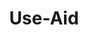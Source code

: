 ---
lang: en-US
home: true
title: Use-Aid
description: Use-Aid
sidebar: false
heroText: 'Use-Aid'
actions:
  - text: Get Started
    link: /us/brief.md
    type: primary
features:
  - title: Quick Reference
    details: Quickly index the desired information through multi-level directories
  - title: Elegant style
    details: It looks pleasing to the eye and reads logically
  - title: increase of efficiency
    details: Quickly use commonly used vue3 utility sets
footer: 
footerHtml: true
---